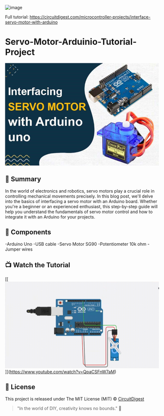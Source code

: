![image](https://github.com/Circuit-Digest/servo-tutorial/assets/65025308/d2d5ed80-d4c1-4fc4-b6df-e950d38faa32)

Full tutorial: https://circuitdigest.com/microcontroller-projects/interface-servo-motor-with-arduino

# Servo-Motor-Arduinio-Tutorial-Project
![Servo-Motor-Arduino-Interfacing](https://github.com/Circuit-Digest/servo-tutorial/blob/main/images/interface-arduino-with-servo-motor.jpg)

## 📜 Summary
In the world of electronics and robotics, servo motors play a crucial role in controlling mechanical movements precisely. In this blog post, we'll delve into the basics of interfacing a servo motor with an Arduino board. Whether you're a beginner or an experienced enthusiast, this step-by-step guide will help you understand the fundamentals of servo motor control and how to integrate it with an Arduino for your projects.

## 🧰 Components
-Arduino Uno
-USB cable
-Servo Motor SG90
-Potentiometer 10k ohm
-Jumper wires


## 📺 Watch the Tutorial

[[[![Watch the Tutorial](https://github.com/Circuit-Digest/servo-tutorial/blob/main/images/gif2.gif)]](https://www.youtube.com/watch?v=QpaCSFnW7aM)](https://www.youtube.com/watch?v=QpaCSFnW7aM)


## 📝 License

This project is released under The MIT License (MIT) © [CircuitDigest](https://github.com/circuit-digest)

> "In the world of DIY, creativity knows no bounds." 🎨
